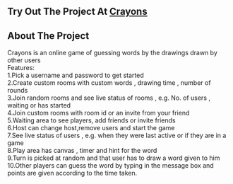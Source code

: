 ## Try Out The Project At [Crayons](http://18.117.217.51:3000/)

## About The Project
Crayons is an online game of guessing words by the drawings drawn by other users<br>
Features:<br>
1.Pick a username and password to get started<br>
2.Create custom rooms with custom words , drawing time , number of rounds<br>
3.Join random rooms and see live status of rooms , e.g. No. of users , waiting or has started<br>
4.Join custom rooms with room id or an invite from your friend<br>
5.Waiting area to see players, add friends or invite friends<br>
6.Host can change host,remove users and start the game<br>
7.See live status of users , e.g. when they were last active or if they are in a game<br>
8.Play area has canvas , timer and hint for the word<br>
9.Turn is picked at random and that user has to draw a word given to him<br>
10.Other players can guess the word by typing in the message box and points are given according to the time taken.<br>

